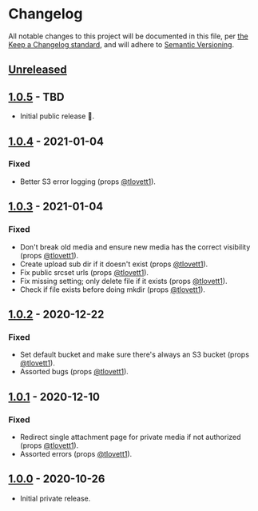 # Changelog

All notable changes to this project will be documented in this file, per [the Keep a Changelog standard](http://keepachangelog.com/), and will adhere to [Semantic Versioning](https://semver.org/spec/v2.0.0.html).

## [Unreleased]

## [1.0.5] - TBD
- Initial public release 🎉.

## [1.0.4] - 2021-01-04
### Fixed
- Better S3 error logging (props [@tlovett1](https://github.com/tlovett1)).

## [1.0.3] - 2021-01-04
### Fixed
- Don't break old media and ensure new media has the correct visibility (props [@tlovett1](https://github.com/tlovett1)).
- Create upload sub dir if it doesn't exist (props [@tlovett1](https://github.com/tlovett1)).
- Fix public srcset urls (props [@tlovett1](https://github.com/tlovett1)).
- Fix missing setting; only delete file if it exists (props [@tlovett1](https://github.com/tlovett1)).
- Check if file exists before doing mkdir (props [@tlovett1](https://github.com/tlovett1)).

## [1.0.2] - 2020-12-22
### Fixed
- Set default bucket and make sure there's always an S3 bucket (props [@tlovett1](https://github.com/tlovett1)).
- Assorted bugs (props [@tlovett1](https://github.com/tlovett1)).

## [1.0.1] - 2020-12-10
### Fixed
- Redirect single attachment page for private media if not authorized (props [@tlovett1](https://github.com/tlovett1)).
- Assorted errors (props [@tlovett1](https://github.com/tlovett1)).

## [1.0.0] - 2020-10-26
- Initial private release.

[Unreleased]: https://github.com/10up/secure-media/compare/trunk...develop
[1.0.5]: https://github.com/10up/secure-media/compare/1.0.4...1.0.5
[1.0.4]: https://github.com/10up/secure-media/compare/1.0.3...1.0.4
[1.0.3]: https://github.com/10up/secure-media/compare/20f33fd...1.0.3
[1.0.2]: https://github.com/10up/secure-media/compare/9336b98...20f33fd
[1.0.1]: https://github.com/10up/secure-media/compare/99d7aae...9336b98
[1.0.0]: https://github.com/10up/secure-media/tree/99d7aaeb7deb27a78874837474986ed011f49ab1
